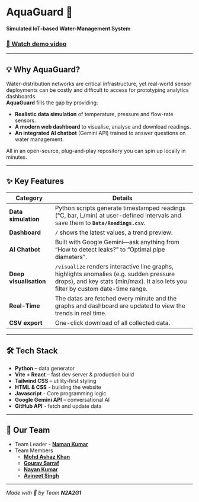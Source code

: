 # AquaGuard 🌊  

**Simulated IoT-based Water-Management System**

### [🎥 Watch demo video](https://drive.google.com/file/d/11u2Th0181eiBgwcgyfJm1UyhuRweRlhz/view?usp=sharing)

---

## 💡 Why AquaGuard?
Water-distribution networks are critical infrastructure, yet real-world sensor deployments can be costly and difficult to access for prototyping analytics dashboards.  
**AquaGuard** fills the gap by providing:

* **Realistic data simulation** of temperature, pressure and flow-rate sensors.  
* **A modern web dashboard** to visualise, analyse and download readings.  
* **An integrated AI chatbot** (Gemini API) trained to answer questions on water management.

All in an open-source, plug-and-play repository you can spin up locally in minutes.

---

## ✨ Key Features
| Category | Details |
| -------- | ------- |
| **Data simulation** | Python scripts generate timestamped readings (°C, bar, L/min) at user-defined intervals and save them to **`Data/Readings.csv`**. |
| **Dashboard** | `/` shows the latest values, a trend preview. |
| **AI Chatbot** | Built with Google Gemini—ask anything from “How to detect leaks?” to “Optimal pipe diameters”. |
| **Deep visualisation** | `/visualize` renders interactive line graphs, highlights anomalies (e.g. sudden pressure drops), and key stats (min/max). It also lets you filter by custom date-time range. |
| **Real-Time** | The datas are fetched every minute and the graphs and dashboard are updated to view the trends in real time. |
| **CSV export** | One-click download of all collected data. |

---

## 🛠️ Tech Stack
* **Python** – data generator
* **Vite + React** – fast dev server & production build
* **Tailwind CSS** – utility-first styling
* **HTML & CSS** - building the website
* **Javascript** - Core programming logic
* **Google Gemini API** – conversational AI
* **GitHub API** - fetch and update data

---

## 🤝 Our Team

- Team Leader - [**Naman Kumar**](https://github.com/namankr17)
- Team Members
    - [**Mohd Ashaz Khan**](https://github.com/Ashaz4994)
    - [**Gourav Sarraf**](https://github.com/GouravSarraf)
    - [**Nayan Kumar**](https://github.com/coder-nayan07)
    - [**Avineet Singh**](https://github.com/avi3714)

---

*Made with 🧡 by Team **N2A2G1***